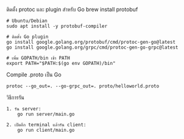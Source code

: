 ติดตั้ง protoc และ plugin สำหรับ Go
    brew install protobuf

    # Ubuntu/Debian
    sudo apt install -y protobuf-compiler

    # ติดตั้ง Go plugin
    go install google.golang.org/protobuf/cmd/protoc-gen-go@latest
    go install google.golang.org/grpc/cmd/protoc-gen-go-grpc@latest

    # เพิ่ม GOPATH/bin เข้า PATH
    export PATH="$PATH:$(go env GOPATH)/bin"


Compile .proto เป็น Go

    protoc --go_out=. --go-grpc_out=. proto/helloworld.proto

วิธีการรัน
    
    1. รัน server:
        go run server/main.go

    2. เปิดอีก terminal แล้วรัน client:
        go run client/main.go
